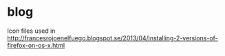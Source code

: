 blog
====

Icon files used in http://francesrojoenelfuego.blogspot.se/2013/04/installing-2-versions-of-firefox-on-os-x.html